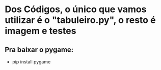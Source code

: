 # Dos Códigos, o único que vamos utilizar é o "tabuleiro.py", o resto é imagem e testes

## Pra baixar o pygame:
- pip install pygame

